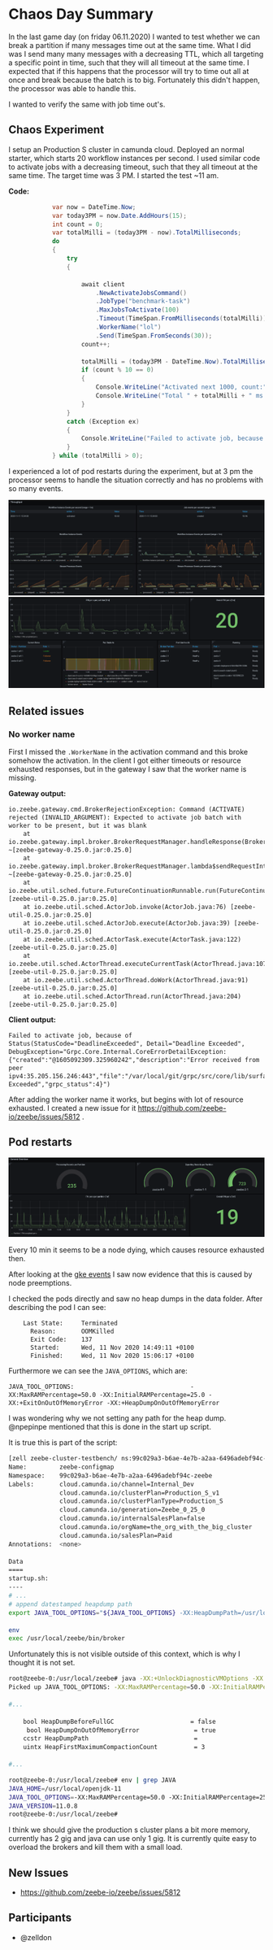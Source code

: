 # Chaos Day Summary

In the last game day (on friday 06.11.2020) I wanted to test whether we can break a partition if many messages time out at the same time. What I did was I send many many messages with a decreasing TTL, which all targeting a specific point in time, such that they will all timeout at the same time. I expected that if this happens that the processor will try to time out all at once and break because the batch is to big. Fortunately this didn't happen, the processor was able to handle this.

I wanted to verify the same with job time out's.

## Chaos Experiment

I setup an Production S cluster in camunda cloud. Deployed an normal starter, which starts 20 workflow instances per second. I used similar code to activate jobs with a decreasing timeout, such that they all timeout at the same time. The target time was 3 PM. I started the test ~11 am.

**Code:**
```csharp
            var now = DateTime.Now;
            var today3PM = now.Date.AddHours(15);
            int count = 0;
            var totalMilli = (today3PM - now).TotalMilliseconds;
            do
            {
                try
                {

                    await client
                        .NewActivateJobsCommand()
                        .JobType("benchmark-task")
                        .MaxJobsToActivate(100)
                        .Timeout(TimeSpan.FromMilliseconds(totalMilli))
                        .WorkerName("lol")
                        .Send(TimeSpan.FromSeconds(30));
                    count++;

                    totalMilli = (today3PM - DateTime.Now).TotalMilliseconds;
                    if (count % 10 == 0)
                    {
                        Console.WriteLine("Activated next 1000, count:" + count);
                        Console.WriteLine("Total " + totalMilli + " ms until 3 am");
                    }
                }
                catch (Exception ex)
                {
                    Console.WriteLine("Failed to activate job, because of " + ex.Message);
                }
            } while (totalMilli > 0);

```

I experienced a lot of pod restarts during the experiment, but at 3 pm the processor seems to handle the situation correctly and has no problems with so many events.


![timebomb](timeout-bomb.png)
![timebomb-general](timeout-bomb-general.png)

## Related issues

### No worker name

First I missed the `.WorkerName` in the activation command and this broke somehow the activation.
In the client I got either timeouts or resource exhausted responses, but in the gateway I saw that the worker name is missing.

**Gateway output:**

```
io.zeebe.gateway.cmd.BrokerRejectionException: Command (ACTIVATE) rejected (INVALID_ARGUMENT): Expected to activate job batch with worker to be present, but it was blank
	at io.zeebe.gateway.impl.broker.BrokerRequestManager.handleResponse(BrokerRequestManager.java:185) ~[zeebe-gateway-0.25.0.jar:0.25.0]
	at io.zeebe.gateway.impl.broker.BrokerRequestManager.lambda$sendRequestInternal$2(BrokerRequestManager.java:137) ~[zeebe-gateway-0.25.0.jar:0.25.0]
	at io.zeebe.util.sched.future.FutureContinuationRunnable.run(FutureContinuationRunnable.java:28) [zeebe-util-0.25.0.jar:0.25.0]
	at io.zeebe.util.sched.ActorJob.invoke(ActorJob.java:76) [zeebe-util-0.25.0.jar:0.25.0]
	at io.zeebe.util.sched.ActorJob.execute(ActorJob.java:39) [zeebe-util-0.25.0.jar:0.25.0]
	at io.zeebe.util.sched.ActorTask.execute(ActorTask.java:122) [zeebe-util-0.25.0.jar:0.25.0]
	at io.zeebe.util.sched.ActorThread.executeCurrentTask(ActorThread.java:107) [zeebe-util-0.25.0.jar:0.25.0]
	at io.zeebe.util.sched.ActorThread.doWork(ActorThread.java:91) [zeebe-util-0.25.0.jar:0.25.0]
	at io.zeebe.util.sched.ActorThread.run(ActorThread.java:204) [zeebe-util-0.25.0.jar:0.25.0]
```

**Client output:**

```
Failed to activate job, because of Status(StatusCode="DeadlineExceeded", Detail="Deadline Exceeded", DebugException="Grpc.Core.Internal.CoreErrorDetailException: {"created":"@1605092309.325960242","description":"Error received from peer ipv4:35.205.156.246:443","file":"/var/local/git/grpc/src/core/lib/surface/call.cc","file_line":1062,"grpc_message":"Deadline Exceeded","grpc_status":4}")
```

After adding the worker name it works, but begins with lot of resource exhausted. I created a new issue for it https://github.com/zeebe-io/zeebe/issues/5812 .

## Pod restarts

![preempt](preemptions.png)

Every 10 min it seems to be a node dying, which causes resource exhausted then.

After looking at the [gke events](https://console.cloud.google.com/logs/viewer?interval=PT1H&authuser=1&organizationId=669107107215&project=camunda-cloud-240911&minLogLevel=0&expandAll=false&timestamp=2020-11-11T14:04:53.000000000Z&customFacets=&limitCustomFacetWidth=true&advancedFilter=jsonPayload.kind%3D%22Event%22%0Aresource.labels.cluster_name%3D%22ultrachaos%22%0AjsonPayload.involvedObject.namespace%3D%2299c029a3-b6ae-4e7b-a2aa-6496adebf94c-zeebe%22%0AjsonPayload.involvedObject.name:%22zeebe%22&scrollTimestamp=2020-11-11T13:49:52.000000000Z&dateRangeEnd=2020-11-11T14:06:47.813Z&dateRangeStart=2020-11-11T13:06:47.813Z) I saw now evidence that this is caused by node preemptions. 

I checked the pods directly and saw no heap dumps in the data folder. After describing the pod I can see:

```
    Last State:     Terminated
      Reason:       OOMKilled
      Exit Code:    137
      Started:      Wed, 11 Nov 2020 14:49:11 +0100
      Finished:     Wed, 11 Nov 2020 15:06:17 +0100
```

Furthermore we can see the `JAVA_OPTIONS`, which are:

```
JAVA_TOOL_OPTIONS:                                -XX:MaxRAMPercentage=50.0 -XX:InitialRAMPercentage=25.0 -XX:+ExitOnOutOfMemoryError -XX:+HeapDumpOnOutOfMemoryError
```

I was wondering why we not setting any path for the heap dump. @npepinpe mentioned that this is done in the start up script.

It is true this is part of the script:

```sh
[zell zeebe-cluster-testbench/ ns:99c029a3-b6ae-4e7b-a2aa-6496adebf94c-zeebe]$ k describe configmaps zeebe-configmap 
Name:         zeebe-configmap
Namespace:    99c029a3-b6ae-4e7b-a2aa-6496adebf94c-zeebe
Labels:       cloud.camunda.io/channel=Internal_Dev
              cloud.camunda.io/clusterPlan=Production_S_v1
              cloud.camunda.io/clusterPlanType=Production_S
              cloud.camunda.io/generation=Zeebe_0_25_0
              cloud.camunda.io/internalSalesPlan=false
              cloud.camunda.io/orgName=the_org_with_the_big_cluster
              cloud.camunda.io/salesPlan=Paid
Annotations:  <none>

Data
====
startup.sh:
----
# ...
# append datestamped heapdump path
export JAVA_TOOL_OPTIONS="${JAVA_TOOL_OPTIONS} -XX:HeapDumpPath=/usr/local/zeebe/data/java_started_$(date +%s).hprof"

env
exec /usr/local/zeebe/bin/broker
```

Unfortunately this is not visible outside of this context, which is why I thought it is not set.

```sh
root@zeebe-0:/usr/local/zeebe# java -XX:+UnlockDiagnosticVMOptions -XX:+PrintFlagsFinal -version
Picked up JAVA_TOOL_OPTIONS: -XX:MaxRAMPercentage=50.0 -XX:InitialRAMPercentage=25.0 -XX:+ExitOnOutOfMemoryError -XX:+HeapDumpOnOutOfMemoryError

#...

    bool HeapDumpBeforeFullGC                     = false                                  {manageable} {default}
     bool HeapDumpOnOutOfMemoryError               = true                                   {manageable} {environment}
    ccstr HeapDumpPath                             =                                        {manageable} {default}
    uintx HeapFirstMaximumCompactionCount          = 3                                         {product} {default}

#...
```

```sh
root@zeebe-0:/usr/local/zeebe# env | grep JAVA
JAVA_HOME=/usr/local/openjdk-11
JAVA_TOOL_OPTIONS=-XX:MaxRAMPercentage=50.0 -XX:InitialRAMPercentage=25.0 -XX:+ExitOnOutOfMemoryError -XX:+HeapDumpOnOutOfMemoryError
JAVA_VERSION=11.0.8
root@zeebe-0:/usr/local/zeebe# 

```

I think we should give the production s cluster plans a bit more memory, currently has 2 gig and java can use only 1 gig. It is currently quite easy to overload the brokers and kill them with a small load.

## New Issues

 * https://github.com/zeebe-io/zeebe/issues/5812 
 
## Participants

  * @zelldon
